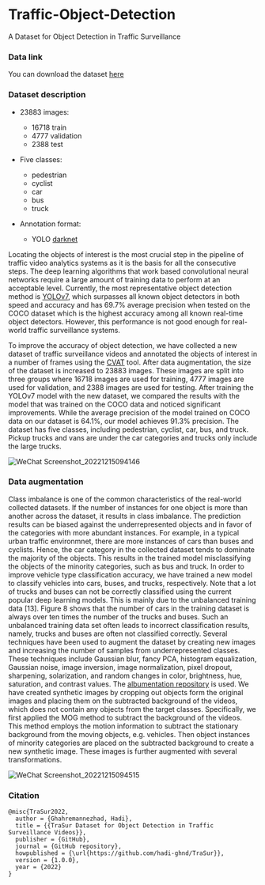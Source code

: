 # Traffic-Object-Detection
A Dataset for Object Detection in Traffic Surveillance

### Data link
You can download the dataset [here]()

### Dataset description
* 23883 images:
  * 16718 train
  * 4777 validation
  * 2388 test

* Five classes:
  * pedestrian
  * cyclist
  * car
  * bus
  * truck
  
* Annotation format:
  * YOLO [darknet](https://github.com/AlexeyAB/darknet#:~:text=com/AlexeyAB/Yolo_mark-,It,-will%20create%20.txt) 

Locating the objects of interest is the most crucial step in the pipeline of traffic video analytics systems as it is the basis for all the consecutive steps. The deep learning algorithms that work based convolutional neural networks require a large amount of training data to perform at an acceptable level. Currently, the most representative object detection method is [YOLOv7](https://github.com/WongKinYiu/yolov7), which surpasses all known object detectors in both speed and accuracy and has 69.7% average precision when tested on the COCO dataset which is the highest accuracy among all known real-time object detectors. However, this performance is not good enough for real-world traffic surveillance systems.

To improve the accuracy of object detection, we have collected a new dataset of traffic surveillance videos and annotated the objects of interest in a number of frames using the [CVAT](https://www.cvat.ai/) tool. After data augmentation, the size of the dataset is increased to 23883 images. These images are split into three groups where 16718 images are used for training, 4777 images are used for validation, and 2388 images are used for testing. After training the YOLOv7 model with the new dataset, we compared the results with the model that was trained on the COCO data and noticed significant improvements. While the average precision of the model trained on COCO data on our dataset is 64.1%, our model achieves 91.3% precision. The dataset has five classes, including pedestrian, cyclist, car, bus, and truck. Pickup trucks and vans are under the car categories and trucks only include the large trucks.

![WeChat Screenshot_20221215094146](https://user-images.githubusercontent.com/24352869/207889539-6760ef1f-68cf-46de-b0db-3f3b4296ff2e.png)



### Data augmentation

Class imbalance is one of the common characteristics of the real-world collected datasets. If the number of instances for one object is more than another across the dataset, it results in class imbalance. The prediction results can be biased against the underrepresented objects and in favor of the categories with more abundant instances. For example, in a typical urban traffic environmnet, there are more instances of cars than buses and cyclists. Hence, the car category in the collected dataset tends to dominate the majority of the objects. This results in the trained model misclassifying the objects of the minority categories, such as bus and truck.
In order to improve vehicle type classification accuracy, we have trained a new model to classify vehicles into cars, buses, and trucks, respectively. Note that a lot of trucks and buses can not be correctly classified using the current popular deep learning models. This is mainly due to the unbalanced training data [13]. Figure 8 shows that the number of cars in the training dataset is always over ten times the number of the trucks and buses. Such an unbalanced training data set often leads to incorrect classification results, namely, trucks and buses are often not classified correctly. Several techniques have been used to augment the dataset by creating new images and increasing the number of samples from underrepresented classes. These techniques include Gaussian blur, fancy PCA, histogram equalization, Gaussian noise, image inversion, image normalization, pixel dropout, sharpening, solarization, and random changes in color, brightness, hue, saturation, and contrast values. The [albumentation repository](https://github.com/albumentations-team/albumentations) is used. We have created synthetic images by cropping out objects form the original images and placing them on the subtracted background of the videos, which does not contain any objects from the target classes. Specifically, we first applied the MOG method to subtract the background of the videos. This method employs the motion information to subtract the stationary background from the moving objects, e.g. vehicles. Then object instances of minority categories are placed on the subtracted background to create a new synthetic image. These images is further augmented with several transformations.


![WeChat Screenshot_20221215094515](https://user-images.githubusercontent.com/24352869/207890370-a83430d8-2da3-43be-98b1-7597e9f72835.png)


### Citation
```
@misc{TraSur2022,
  author = {Ghahremannezhad, Hadi},
  title = {{TraSur Dataset for Object Detection in Traffic Surveillance Videos}},
  publisher = {GitHub},
  journal = {GitHub repository},
  howpublished = {\url{https://github.com/hadi-ghnd/TraSur}},
  version = {1.0.0},
  year = {2022}
}
```
